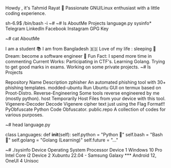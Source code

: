 Howdy , it's Tahmid Rayat 👋
Passionate GNU/Linux enthusiast with a little coding experience.

  

sh-6.9$ /bin/bash -i
~#
~# ls
AboutMe Projects language.py sysinfo*
Telegram LinkedIn Facebook Instagram GPG Key

~# cat AboutMe


I am a student 📚
I am from Bangladesh 🇧🇩
Love of my life : sleeping 🛌
Dream: become a software engineer 💸
Fun Fact: I spend more time in commenting
Current Works:
Participating in CTF's.
Learning Golang.
Trying to get good marks in exams.
Working on some private projects.
~# ls Projects

Repository Name	Description
zphisher	An automated phishing tool with 30+ phishing templates.
modded-ubuntu	Run Ubuntu GUI on termux based on Proot-Distro.
Reverse-Engineering	Some tools reverse engineered by me (mostly python).
host	Temporarily Host Files from your device with this tool.
Vigenere-Decoder	Decode Vigenere cipher text just using the Flag Format!!
PyObfuscate	Python Code Obfuscator.
public.repo	A collection of codes for various purposes.

~# head language.py


class Languages:
  def __init__(self):
    self.python = "Python 🐍"
    self.bash = "Bash 🔩"
    self.golang = "Golang (Learning)"
    self.future = "..."

~# ./sysinfo
Device	Operating System	Processor
Device 1	Windows 10 Pro	Intel Core i2
Device 2	Xubuntu 22.04	-
Samsung Galaxy ***	Android 12, OneUI 4	Unisoc
